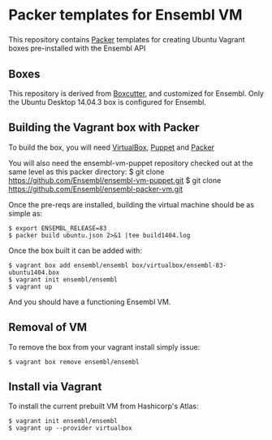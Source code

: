 # Packer templates for Ensembl VM

###

This repository contains [Packer](https://packer.io/) templates for creating Ubuntu Vagrant boxes pre-installed with the Ensembl API

## Boxes

This repository is derived from [Boxcutter](https://github.com/boxcutter/ubuntu), and customized for Ensembl. Only the Ubuntu Desktop 14.04.3 box is configured for Ensembl.

## Building the Vagrant box with Packer

To build the box, you will need [VirtualBox](https://www.virtualbox.org/wiki/Downloads), [Puppet](https://puppetlabs.com/puppet/puppet-open-source) and [Packer](https://www.packer.io/intro/getting-started/setup.html)

   You will also need the ensembl-vm-puppet repository checked out at the same level as this packer directory:
    $ git clone https://github.com/Ensembl/ensembl-vm-puppet.git
    $ git clone https://github.com/Ensembl/ensembl-packer-vm.git

Once the pre-reqs are installed, building the virtual machine should be as simple as:

    $ export ENSEMBL_RELEASE=83
    $ packer build ubuntu.json 2>&1 |tee build1404.log

Once the box built it can be added with:

    $ vagrant box add ensembl/ensembl box/virtualbox/ensembl-83-ubuntu1404.box
    $ vagrant init ensembl/ensembl
    $ vagrant up

And you should have a functioning Ensembl VM.

## Removal of VM

To remove the box from your vagrant install simply issue:

    $ vagrant box remove ensembl/ensembl

## Install via Vagrant

To install the current prebuilt VM from Hashicorp's Atlas:

    $ vagrant init ensembl/ensembl
    $ vagrant up --provider virtualbox

